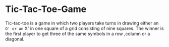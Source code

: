 # Tic-Tac-Toe-Game
Tic-tac-toe is a game in which two players take turns in drawing either an ` O' or an ` X' in one square of a grid consisting of nine squares. The winner is the first player to get three of the same symbols in a row ,column or a diagonal.
